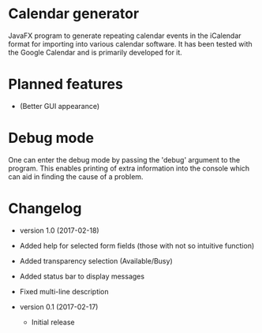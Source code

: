 # Calendar generator
JavaFX program to generate repeating calendar events in the iCalendar format for importing into various calendar software. It has been tested with the Google Calendar and is primarily developed for it.

# Planned features
 * (Better GUI appearance)

# Debug mode
One can enter the debug mode by passing the 'debug' argument to the program. This enables printing of extra information into the console which can aid in finding the cause of a problem.

# Changelog
 * version 1.0 (2017-02-18)
  * Added help for selected form fields (those with not so intuitive function)
  * Added transparency selection (Available/Busy)
  * Added status bar to display messages
  * Fixed multi-line description

 * version 0.1 (2017-02-17)
   * Initial release